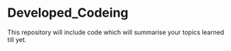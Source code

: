 # Developed_Codeing
This repository will include code which will summarise your topics learned till yet.

